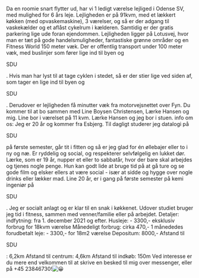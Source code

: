 Da en roomie snart flytter ud, har vi 1 ledigt værelse lejliged i Odense SV, med mulighed for 6 års leje. Lejligheden er på 91kvm, med et lækkert køkken (med opvaskemaskine), 3 værelser, og så er der adgang til vaskekælder og et aflåst cykelrum i kælderen. Samtidig er der gratis parkering lige ude foran ejendommen. Lejligheden ligger på Lotusvej, hvor man er tæt på gode handelsmuligheder, fantastiske grønne områder og en Fitness World 150 meter væk. Der er offentlig transport under 100 meter væk, med buslinjer som fører lige ind til byen og

SDU

. Hvis man har lyst til at tage cyklen i stedet, så er der stier lige ved siden af, som tager en lige ind til byen og

SDU

. Derudover er lejligheden få minutter væk fra motorvejsnettet over Fyn. Du kommer til at bo sammen med Line Boysen Christensen, Lærke Hansen og mig. Line bor i værelset på 11 kvm. Lærke Hansen og jeg bor i stuen. info om os: Jeg er 20 år og kommer fra Esbjerg. Til dagligt studerer jeg datalogi på

SDU

på første semester, går tit i fitten og så er jeg glad for én øllebajer eller to i ny og næ. Er ryddelig og social, og respekterer selvfølgelig en lukket dør. Lærke, som er 19 år, nupper et eller to sabbatår, hvor der bare skal arbejdes og tjenes nogle penge. Hun kan godt lide at bruge tid på at gå ture og se gode film og elsker ellers at være social - især at sidde og hygge over nogle drinks eller lækker mad. Line 20 år, er i gang på første semester på kemi ingeniør på

SDU

. Jeg er socialt anlagt og er klar til en snak i køkkenet. Udover studiet bruger jeg tid i fitness, sammen med venner/familie eller på arbejdet. Detaljer: indfytning: fra 1. december 2021 og efter. Husleje: - 3300,- eksklusiv forbrug for 18kvm værelse Månedeligt forbrug: cirka 470,- 1 månededes forudbetalt leje: - 3300,- for 18m2 værelse Depositum: 8000,- Afstand til

SDU

: 6,2km Afstand til centrum: 4,6km Afstand til indkøb: 150m Ved interesse er du mere end velkommen til at skrive en besked til mig over messenger, eller på +45 23846730!![😀](https://static.xx.fbcdn.net/images/emoji.php/v9/tce/1/16/1f600.png)